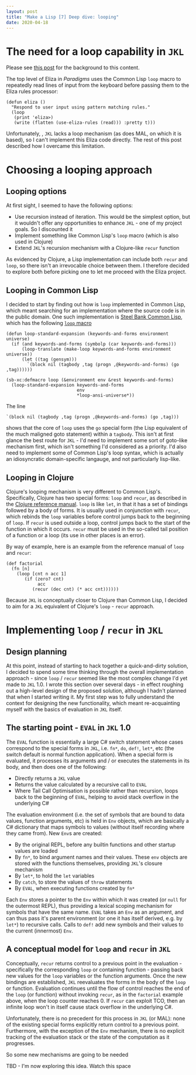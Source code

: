 ```yaml
---
layout: post
title: "Make a Lisp [7] Deep dive: looping"
date: 2020-04-18
---
```


# The need for a loop capability in `JKL`

Please see [this post](https://www.non-kinetic-effects.co.uk/blog/2020/04/14/AI-Projects-Eliza) for the background to this content.

The top level of Eliza in *Paradigms* uses the Common Lisp `loop` macro to repeatedly read lines of input from the keyboard before passing them to the Eliza rules processor:
```
(defun eliza ()
  "Respond to user input using pattern matching rules."
  (loop
   (print 'eliza>)
   (write (flatten (use-eliza-rules (read))) :pretty t)))
```
Unfortunately, , `JKL` lacks a loop mechanism (as does MAL, on which it is based), so I can't implement this Eliza code directly. The rest of this post described how I overcame this limitation.

# Choosing a looping approach

## Looping options

At first sight, I seemed to have the following options:
* Use recursion instead of iteration. This would be the simplest option, but it wouldn't offer any opportunities to enhance `JKL` - one of my project goals. So I discounted it
* Implement something like Common Lisp's `loop` macro (which is also used in Clojure)
* Extend `JKL`'s recursion mechanism with a Clojure-like `recur` function

As evidenced by Clojure, a Lisp implementation can include both `recur` and `loop`, so there isn't an irrevocable choice between them. I therefore decided to explore both before picking one to let me proceed with the Eliza project.

## Looping in Common Lisp

I decided to start by finding out how is `loop` implemented in Common Lisp, which meant searching for an implementation where the source code is in the public domain. One such implementation is [Steel Bank Common Lisp](https://github.com/sbcl/sbcl), which has the following [`loop` macro](https://github.com/sbcl/sbcl/blob/master/src/code/loop.lisp)

```
(defun loop-standard-expansion (keywords-and-forms environment universe)
  (if (and keywords-and-forms (symbolp (car keywords-and-forms)))
      (loop-translate (make-loop keywords-and-forms environment universe))
      (let ((tag (gensym)))
        `(block nil (tagbody ,tag (progn ,@keywords-and-forms) (go ,tag))))))

(sb-xc:defmacro loop (&environment env &rest keywords-and-forms)
  (loop-standard-expansion keywords-and-forms
                           env
                           *loop-ansi-universe*))
```
The line
```
`(block nil (tagbody ,tag (progn ,@keywords-and-forms) (go ,tag)))
```
shows that the core of `loop` uses the `go` special form (the Lisp equivalent of the much maligned goto statement) within a `tagbody`. This isn't at first glance the best route for `JKL` - I'd need to implement some sort of goto-like mechanism first, which isn't something I'd considered as a priority. I'd also need to implement some of Common Lisp's loop syntax, which is actually an idiosyncratic domain-specific langauge, and not particularly lisp-like.

## Looping in Clojure

Clojure's looping mechanism is very different to Common Lisp's. Specifically, Clojure has two special forms: `loop` and `recur`, as described in the [Clojure reference manual](https://clojure.org/reference/special_forms). `loop` is like `let`, in that it has a set of bindings followed by a body of forms. It is usually used in conjunction with `recur`, which rebinds the `loop` variables before control jumps back to the beginning of `loop`. If `recur` is used outside a loop, control jumps back to the start of the function in which it occurs. `recur` must be used in the so-called tail position of a function or a loop (its use in other places is an error). 

By way of example, here is an example from the reference manual of `loop` and `recur`:
```
(def factorial
  (fn [n]
    (loop [cnt n acc 1]
       (if (zero? cnt)
            acc
          (recur (dec cnt) (* acc cnt))))))
```

Because `JKL` is conceptually closer to Clojure than Common Lisp, I decided to aim for a `JKL` equivalent of Clojure's `loop` - `recur` approach.

# Implementing `loop` / `recur` in `JKL`

## Design planning

At this point, instead of starting to hack together a quick-and-dirty solution, I decided to spend some time thinking through the overall implementation approach - since `loop` / `recur` seemed like the most complex change I'd yet made to `JKL` 1.0. I wrote this section over several days - in effect roughing out a high-level design of the proposed solution, although I hadn't planned that when I started writing it. My first step was to fully understand the context for designing the new functionality, which meant re-acquainting myself with the basics of evaluation in `JKL` itself.

## The starting point - `EVAL` in `JKL` 1.0

The `EVAL` function is essentially a large C# switch statement whose cases correspond to the special forms in `JKL`, i.e. `fn*`, `do`, `def!`, `let*`, etc (the switch default is normal function application). When a special form is evaluated, it processes its arguments and / or executes the statements in its body, and then does one of the following:
* Directly returns a `JKL` value
* Returns the value calculated by a recursive call to `EVAL`
* Where Tail Call Optimisation is possible rather than recursion, loops back to the beginning of `EVAL`, helping to avoid stack overflow in the underlying C#

The evaluation environment (i.e. the set of symbols that are bound to data values, function arguments, etc) is held in `Env` objects, which are basically a C# dictionary that maps symbols to values (without itself recording where they came from). New `Env`s are created:
* By the original REPL, before any builtin functions and other startup values are loaded
* By `fn*`, to bind argument names and their values. These `env` objects are stored with the functions themselves, providing `JKL`'s closure mechanism
* By `let*`, to hold the `let` variables
* By `catch`, to store the values of `throw` statements
* By `EVAL`, when executing functions created by `fn*`

Each `Env` stores a pointer to the `Env` within which it was created (or `null` for the outermost REPL), thus providing a lexical scoping mechanism for symbols that have the same name. `EVAL` takes an `Env` as an argument, and can thus pass it's parent environment (or one it has itself derived, e.g. by `let*`) to recursive calls. Calls to `def!` add new symbols and their values to the current (innermost) `Env`.

## A conceptual model for `loop` and `recur` in `JKL`

Conceptually, `recur` returns control to a previous point in the evaluation - specifically the corresponding `loop` or containing function - passing back new values for the `loop` variables or the function arguments. Once the new bindings are established, `JKL` reevaluates the forms in the body of the `loop` or function. Evaluation continues until the flow of control reaches the end of the `loop` (or function) without invoking `recur`, as in the `factorial` example above, when the loop counter reaches 0. If `recur` can exploit TCO, then an infinite loop won't in itself cause stack overflow in the underlying C#.

Unfortunately, there is no precedent for this process in `JKL` (or MAL): none of the existing special forms explicitly return control to a previous point. Furthermore, with the exception of the `Env` mechanism, there is no explicit tracking of the evaluation stack or the state of the computation as it progresses.

So some new mechanisms are going to be needed


TBD - I'm now exploring this idea. Watch this space


